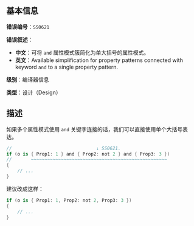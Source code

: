 ## 基本信息

**错误编号**：`SS0621`

**错误叙述**：

* **中文**：可将 `and` 属性模式簇简化为单大括号的属性模式。
* **英文**：Available simplification for property patterns connected with keyword `and` to a single property pattern.

**级别**：编译器信息

**类型**：设计（Design）

## 描述

如果多个属性模式使用 `and` 关键字连接的话，我们可以直接使用单个大括号表达。

```csharp
//                               ↓ SS0621.
if (o is { Prop1: 1 } and { Prop2: not 2 } and { Prop3: 3 })
//       ~~~~~~~~~~~~~~~~~~~~~~~~~~~~~~~~~~~~~~~~~~~~~~~~~~
{
    // ...
}
```

建议改成这样：

```csharp
if (o is { Prop1: 1, Prop2: not 2, Prop3: 3 })
{
    // ...
}
```